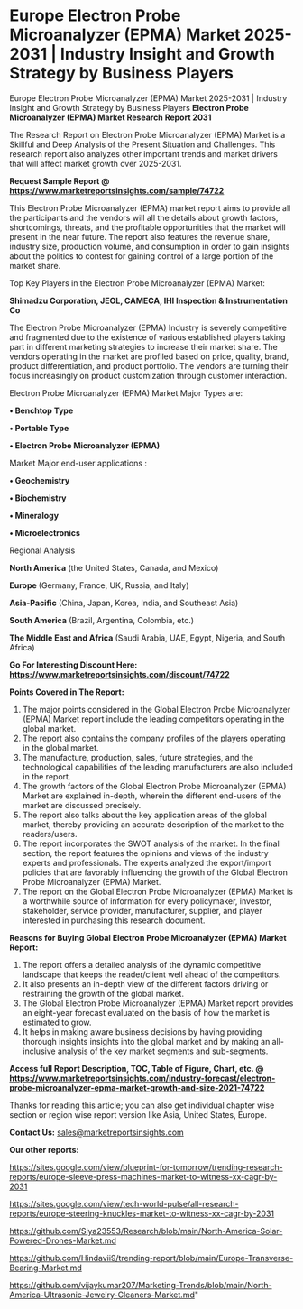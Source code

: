 # Europe Electron Probe Microanalyzer (EPMA) Market 2025-2031 | Industry Insight and Growth Strategy by Business Players
Europe Electron Probe Microanalyzer (EPMA) Market 2025-2031 | Industry Insight and Growth Strategy by Business Players
<strong>Electron Probe Microanalyzer (EPMA) Market Research Report 2031</strong>

The Research Report on Electron Probe Microanalyzer (EPMA) Market is a Skillful and Deep Analysis of the Present Situation and Challenges. This research report also analyzes other important trends and market drivers that will affect market growth over 2025-2031.

<strong>Request Sample Report @ <a href=https://www.marketreportsinsights.com/sample/74722>https://www.marketreportsinsights.com/sample/74722</a></strong>

This Electron Probe Microanalyzer (EPMA) market report aims to provide all the participants and the vendors will all the details about growth factors, shortcomings, threats, and the profitable opportunities that the market will present in the near future. The report also features the revenue share, industry size, production volume, and consumption in order to gain insights about the politics to contest for gaining control of a large portion of the market share.

Top Key Players in the Electron Probe Microanalyzer (EPMA) Market:

<strong>Shimadzu Corporation, JEOL, CAMECA, IHI Inspection & Instrumentation Co</strong>

The Electron Probe Microanalyzer (EPMA) Industry is severely competitive and fragmented due to the existence of various established players taking part in different marketing strategies to increase their market share. The vendors operating in the market are profiled based on price, quality, brand, product differentiation, and product portfolio. The vendors are turning their focus increasingly on product customization through customer interaction.

Electron Probe Microanalyzer (EPMA) Market Major Types are:

<strong>• Benchtop Type

• Portable Type

• Electron Probe Microanalyzer (EPMA)</strong>

Market Major end-user applications :

<strong>• Geochemistry

• Biochemistry

• Mineralogy

• Microelectronics</strong>

Regional Analysis

</u><strong><b>North America</b></strong> (the United States, Canada, and Mexico)

<strong><b>Europe </b></strong>(Germany, France, UK, Russia, and Italy)

<strong><b>Asia-Pacific</b></strong> (China, Japan, Korea, India, and Southeast Asia)

<strong><b>South America</b></strong> (Brazil, Argentina, Colombia, etc.)

<strong><b>The Middle East and Africa</b></strong> (Saudi Arabia, UAE, Egypt, Nigeria, and South Africa)

<strong>Go For Interesting Discount Here: <a href=https://www.marketreportsinsights.com/discount/74722>https://www.marketreportsinsights.com/discount/74722</a></strong>

<strong>Points Covered in The Report:</strong>
<ol>
  <li>The major points considered in the Global Electron Probe Microanalyzer (EPMA) Market report include the leading competitors operating in the global market.</li>
  <li>The report also contains the company profiles of the players operating in the global market.</li>
  <li>The manufacture, production, sales, future strategies, and the technological capabilities of the leading manufacturers are also included in the report.</li>
  <li>The growth factors of the Global Electron Probe Microanalyzer (EPMA) Market are explained in-depth, wherein the different end-users of the market are discussed precisely.</li>
  <li>The report also talks about the key application areas of the global market, thereby providing an accurate description of the market to the readers/users.</li>
  <li>The report incorporates the SWOT analysis of the market. In the final section, the report features the opinions and views of the industry experts and professionals. The experts analyzed the export/import policies that are favorably influencing the growth of the Global Electron Probe Microanalyzer (EPMA) Market.</li>
  <li>The report on the Global Electron Probe Microanalyzer (EPMA) Market is a worthwhile source of information for every policymaker, investor, stakeholder, service provider, manufacturer, supplier, and player interested in purchasing this research document.</li>
</ol>
<strong>Reasons for Buying Global Electron Probe Microanalyzer (EPMA) Market Report:</strong>

<ol>
  <li>The report offers a detailed analysis of the dynamic competitive landscape that keeps the reader/client well ahead of the competitors.</li>
  <li>It also presents an in-depth view of the different factors driving or restraining the growth of the global market.</li>
  <li>The Global Electron Probe Microanalyzer (EPMA) Market report provides an eight-year forecast evaluated on the basis of how the market is estimated to grow.</li>
  <li>It helps in making aware business decisions by having providing thorough insights insights into the global market and by making an all-inclusive analysis of the key market segments and sub-segments.</li>
</ol>
<strong>Access full Report Description, TOC, Table of Figure, Chart, etc. @ <a href=https://www.marketreportsinsights.com/industry-forecast/electron-probe-microanalyzer-epma-market-growth-and-size-2021-74722>https://www.marketreportsinsights.com/industry-forecast/electron-probe-microanalyzer-epma-market-growth-and-size-2021-74722</a></strong>


Thanks for reading this article; you can also get individual chapter wise section or region wise report version like Asia, United States, Europe.

<strong>Contact Us:</strong>
sales@marketreportsinsights.com

<strong>Our other reports:</strong>

<a href=https://sites.google.com/view/blueprint-for-tomorrow/trending-research-reports/europe-sleeve-press-machines-market-to-witness-xx-cagr-by-2031>https://sites.google.com/view/blueprint-for-tomorrow/trending-research-reports/europe-sleeve-press-machines-market-to-witness-xx-cagr-by-2031</a>

<a href=https://sites.google.com/view/tech-world-pulse/all-research-reports/europe-steering-knuckles-market-to-witness-xx-cagr-by-2031>https://sites.google.com/view/tech-world-pulse/all-research-reports/europe-steering-knuckles-market-to-witness-xx-cagr-by-2031</a>

<a href=https://github.com/Siya23553/Research/blob/main/North-America-Solar-Powered-Drones-Market.md>https://github.com/Siya23553/Research/blob/main/North-America-Solar-Powered-Drones-Market.md</a>

<a href=https://github.com/Hindavii9/trending-report/blob/main/Europe-Transverse-Bearing-Market.md>https://github.com/Hindavii9/trending-report/blob/main/Europe-Transverse-Bearing-Market.md</a>

<a href=https://github.com/vijaykumar207/Marketing-Trends/blob/main/North-America-Ultrasonic-Jewelry-Cleaners-Market.md>https://github.com/vijaykumar207/Marketing-Trends/blob/main/North-America-Ultrasonic-Jewelry-Cleaners-Market.md</a>"
